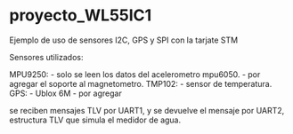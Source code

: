 # proyecto_WL55IC1
Ejemplo de uso de sensores I2C, GPS y SPI con la tarjate STM

Sensores utilizados:

MPU9250:
          - solo se leen los datos del acelerometro mpu6050.
          - por agregar el soporte al magnetometro.
TMP102:
          - sensor de temperatura.
GPS:
          - Ublox 6M - por agregar

se reciben mensajes TLV por UART1, y se devuelve el mensaje por UART2, estructura TLV que simula el medidor de agua.


          
